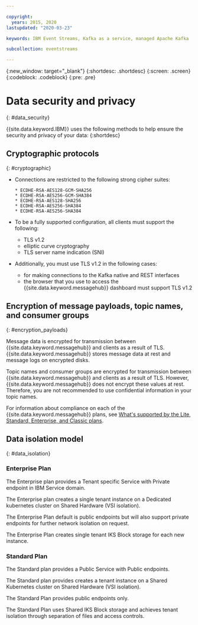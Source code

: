 ```yaml
---

copyright:
  years: 2015, 2020
lastupdated: "2020-03-23"

keywords: IBM Event Streams, Kafka as a service, managed Apache Kafka

subcollection: eventstreams

---
```


{:new_window: target="_blank"}
{:shortdesc: .shortdesc}
{:screen: .screen}
{:codeblock: .codeblock}
{:pre: .pre}


# Data security and privacy
{: #data_security}


{{site.data.keyword.IBM}} uses the following methods to help ensure the security and
privacy of your data:
{:shortdesc}

## Cryptographic protocols
{: #cryptographic}

* Connections are restricted to the following strong cipher suites:

      * ECDHE-RSA-AES128-GCM-SHA256
      * ECDHE-RSA-AES256-GCM-SHA384
      * ECDHE-RSA-AES128-SHA256
      * ECDHE-RSA-AES256-SHA384
      * ECDHE-RSA-AES256-SHA384

* To be a fully supported configuration, all clients must support the following:
    * TLS v1.2
    * elliptic curve cryptography
    * TLS server name indication (SNI)

* Additionally, you must use TLS v1.2 in the following cases:
    * for making connections to the Kafka native and REST interfaces 
    * the browser that you use to access the {{site.data.keyword.messagehub}} dashboard must support TLS v1.2

   
## Encryption of message payloads, topic names, and consumer groups
{: #encryption_payloads}

Message data is encrypted for transmission between {{site.data.keyword.messagehub}}
and clients as a result of TLS. {{site.data.keyword.messagehub}} stores message data
at rest and message logs on encrypted disks.

Topic names and consumer groups are encrypted for transmission between 
{{site.data.keyword.messagehub}} and clients as a result of TLS. However, 
{{site.data.keyword.messagehub}} does not encrypt these values at rest. Therefore, you are not recommended to use confidential information in your topic names.

For information about compliance on each of the {{site.data.keyword.messagehub}} plans, see 
[What's supported by the Lite, Standard, Enterprise, and Classic plans](/docs/services/EventStreams?topic=eventstreams-plan_choose#what-s-supported-by-the-lite-standard-enterprise-and-classic-plans).

## Data isolation model
{: #data_isolation}

### Enterprise Plan
The Enterprise plan provides a Tenant specific Service with Private endpoint in IBM Service domain.

The Enterprise plan creates a single tenant instance on a Dedicated kubernetes cluster on Shared Hardware (VSI isolation).

The Enterprise Plan default is public endpoints but will also support private endpoints for further network isolation on request.

The Enterprise Plan creates single tenant IKS Block storage for each new instance.

### Standard Plan
The Standard plan provides a Public Service with Public endpoints.

The Standard plan provides creates a tenant instance on a Shared Kubernetes cluster on Shared Hardware (VSI isolation).

The Standard Plan provides public endpoints only.

The Standard Plan uses Shared IKS Block storage and achieves tenant isolation through separation of files and access controls.
